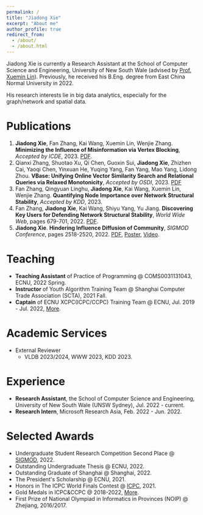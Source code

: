 ```yaml
---
permalink: /
title: "Jiadong Xie"
excerpt: "About me"
author_profile: true
redirect_from: 
  - /about/
  - /about.html
---
```


Jiadong Xie is currently a Research Assistant at the School of Computer Science and Engineering, University of New South Wale (advised by [Prof. Xuemin Lin](http://www.cse.unsw.edu.au/~lxue/)). Previously, he received his B.Eng. degree from East China Normal University in 2022.

His research interests lie in big data analytics, especially for the graph/network and spatial data.


Publications
======
1. **Jiadong Xie**, Fan Zhang, Kai Wang, Xuemin Lin, Wenjie Zhang. **Minimizing the Influence of Misinformation via Vertex Blocking**, *Accepted by ICDE*, 2023. [PDF](/files/paper/%5Bicde23%5DInfluence%20Minimization.pdf).
2. Qianxi Zhang, Shuotao Xu, Qi Chen, Guoxin Sui, **Jiadong Xie**, Zhizhen Cai, Yaoqi Chen, Yinxuan He, Yuqing Yang, Fan Yang, Mao Yang, Lidong Zhou. **VBase: Unifying Online Vector Similarity Search and Relational Queries via Relaxed Monotonicity**, *Accepted by OSDI*, 2023. [PDF](/files/paper/%5Bosdi23%5Dmulti-topk.pdf)
3. Fan Zhang, Qingyuan Linghu, **Jiadong Xie**, Kai Wang, Xuemin Lin, Wenjie Zhang. **Quantifying Node Importance over Network Structural Stability**, *Accepted by KDD*, 2023.
4. Fan Zhang, **Jiadong Xie**, Kai Wang, Shiyu Yang, Yu Jiang. **Discovering Key Users for Defending Network Structural Stability**, *World Wide Web*, pages 679-701, 2022. [PDF](/files/paper/%5Bwwwj22%5Dcollapse%20coreness.pdf).
5. **Jiadong Xie**. **Hindering Influence Diffusion of Community**, *SIGMOD Conference*, pages 2518-2520, 2022. [PDF](/files/paper/%5Bsigmod22%5DHindering%20Influence%20Diffusion%20of%20Community.pdf), [Poster](/files/attachments/Jiadong_Xie_Poster.pdf), [Video](/files/attachments/Jiadong_Xie_pre_video.mp4).


Teaching
======

- **Teaching Assistant** of Practice of Programming @ COMS0031131043, ECNU, 2022 Spring.
- **Instructor** of Youth Algorithm Training Team @ Shanghai Computer Trade Association (SCTA), 2021 Fall.
- **Captain** of ECNU XCPC(ICPC/CCPC) Training Team @ ECNU, Jul. 2019 - Jul. 2022, [More](/competition/).


Academic Services
======
- External Reviewer
  - VLDB 2023/2024, WWW 2023, KDD 2023.


Experience
======
- **Research Assistant**, the School of Computer Science and Engineering, University of New South Wale (UNSW Sydney), Jul. 2022 - current.
- **Research Intern**, Microsoft Research Asia, Feb. 2022 - Jun. 2022.

Selected Awards
======
- Undergraduate Student Research Competition Second Place @ [SIGMOD](/files/awards/Sigmod2022-certificate.pdf), 2022.
- Outstanding Undergraduate Thesis @ ECNU, 2022.
- Outstanding Graduate of Shanghai @ Shanghai, 2022.
- The President's Scholarship @ ECNU, 2021.
- Honors in The ICPC World Finals Contest @ [ICPC](/files/awards/2020-Invitational-PLACE.pdf), 2021.
- Gold Medals in ICPC&CCPC @ 2018-2022, [More](/competition/).
- First Prize of National Olympiad in Informatics in Provinces (NOIP) @ Zhejiang, 2016/2017.
